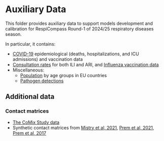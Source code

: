 # Auxiliary Data

This folder provides auxiliary data to support models development and calibration for RespiCompass Round-1 of 2024/25 respiratory diseases season.

In particular, it contains: 
- [COVID-19](https://github.com/european-modelling-hubs/RespiCompass/tree/main/auxiliary-data/covid-19) epidemiological (deaths, hospitalizations, and ICU admissions) and vaccination data
- [Consultation rates](https://github.com/european-modelling-hubs/RespiCompass/tree/main/auxiliary-data/influenza/epidemiological) for both ILI and ARI, and [Influenza vaccination data](https://github.com/european-modelling-hubs/RespiCompass/tree/main/auxiliary-data/influenza/vaccination)
- Miscellaneous:
  - [Population](https://github.com/european-modelling-hubs/RespiCompass/tree/main/auxiliary-data/miscellaneous/population) by age groups in EU countries
  - [Pathogen detections](https://github.com/european-modelling-hubs/RespiCompass/tree/main/auxiliary-data/miscellaneous/population)


## Additional data 

### Contact matrices 
- [The CoMix Study data](https://socialcontactdata.org/data/)
- Synthetic contact matrices from [Mistry et al, 2021](https://github.com/mobs-lab/mixing-patterns), [Prem et al, 2021](https://journals.plos.org/ploscompbiol/article?id=10.1371/journal.pcbi.1009098), [Prem et al, 2017](https://journals.plos.org/ploscompbiol/article?id=10.1371/journal.pcbi.1005697)
